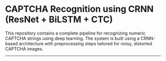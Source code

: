 # CAPTCHA Recognition using CRNN (ResNet + BiLSTM + CTC)

This repository contains a complete pipeline for recognizing numeric CAPTCHA strings using deep learning. The system is built using a CRNN-based architecture with preprocessing steps tailored for noisy, distorted CAPTCHA images.

---
